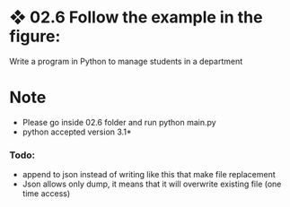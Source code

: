 # ❖ 02.6 Follow the example in the figure:
Write a program in Python to manage students in a department

# Note
- Please go inside 02.6 folder and run python main.py
- python accepted version 3.1*

### Todo: 
- append to json instead of writing like this that make file replacement
- Json allows only dump, it means that it will overwrite existing file (one time access)
